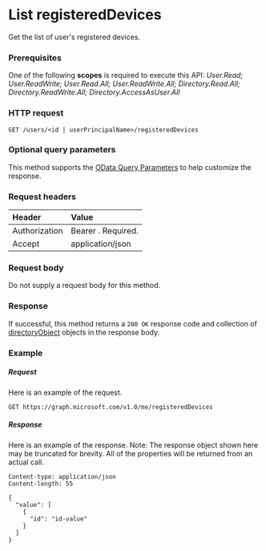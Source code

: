 # List registeredDevices

Get the list of user's registered devices.
### Prerequisites
One of the following **scopes** is required to execute this API: 
*User.Read; User.ReadWrite; User.Read.All; User.ReadWrite.All; Directory.Read.All; Directory.ReadWrite.All; Directory.AccessAsUser.All*

### HTTP request
<!-- { "blockType": "ignored" } -->
```http
GET /users/<id | userPrincipalName>/registeredDevices
```
### Optional query parameters
This method supports the [OData Query Parameters](http://graph.microsoft.io/docs/overview/query_parameters) to help customize the response.
### Request headers
| Header       | Value |
|:---------------|:--------|
| Authorization  | Bearer <token>. Required.  |
| Accept  | application/json|

### Request body
Do not supply a request body for this method.
### Response
If successful, this method returns a `200 OK` response code and collection of [directoryObject](../resources/directoryobject.md) objects in the response body.
### Example
##### Request
Here is an example of the request.
<!-- {
  "blockType": "request",
  "name": "get_registereddevices"
}-->
```http
GET https://graph.microsoft.com/v1.0/me/registeredDevices
```
##### Response
Here is an example of the response. Note: The response object shown here may be truncated for brevity. All of the properties will be returned from an actual call.
<!-- {
  "blockType": "response",
  "truncated": true,
  "@odata.type": "microsoft.graph.directoryobject",
  "isCollection": true
} -->
```http
Content-type: application/json
Content-length: 55

{
  "value": [
    {
      "id": "id-value"
    }
  ]
}
```

<!-- uuid: 8fcb5dbc-d5aa-4681-8e31-b001d5168d79
2015-10-25 14:57:30 UTC -->
<!-- {
  "type": "#page.annotation",
  "description": "List registeredDevices",
  "keywords": "",
  "section": "documentation",
  "tocPath": ""
}-->